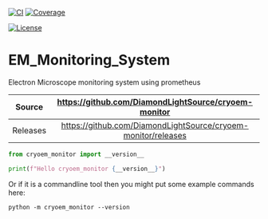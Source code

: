 [![CI](https://github.com/DiamondLightSource/cryoem-monitor/actions/workflows/ci.yml/badge.svg)](https://github.com/DiamondLightSource/cryoem-monitor/actions/workflows/ci.yml)
[![Coverage](https://codecov.io/gh/DiamondLightSource/cryoem-monitor/branch/main/graph/badge.svg)](https://codecov.io/gh/DiamondLightSource/cryoem-monitor)

[![License](https://img.shields.io/badge/License-Apache%202.0-blue.svg)](https://opensource.org/licenses/Apache-2.0)

# EM_Monitoring_System

Electron Microscope monitoring system using prometheus


Source          | <https://github.com/DiamondLightSource/cryoem-monitor>
:---:           | :---:
Releases        | <https://github.com/DiamondLightSource/cryoem-monitor/releases>



```python
from cryoem_monitor import __version__

print(f"Hello cryoem_monitor {__version__}")
```

Or if it is a commandline tool then you might put some example commands here:

```
python -m cryoem_monitor --version
```
